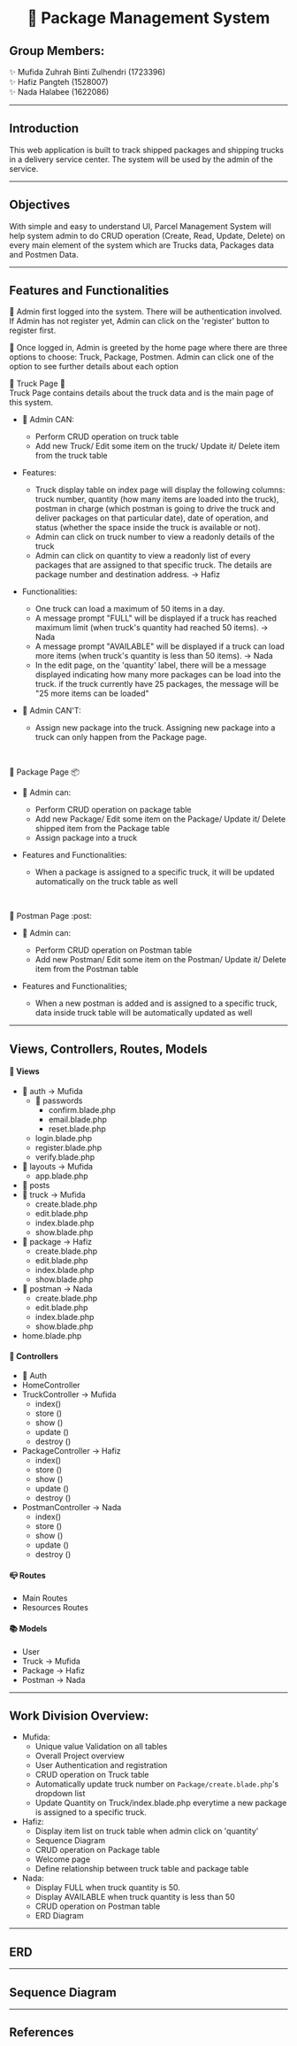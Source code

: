 
# <div align="center"> :truck: Package Management System </div>

## Group Members:

:sparkles: Mufida Zuhrah Binti Zulhendri (1723396) <br/>
:sparkles: Hafiz Pangteh (1528007) <br/>
:sparkles: Nada Halabee (1622086) 

---

## Introduction

This web application is built to track shipped packages and shipping trucks in a delivery service center. The system will be used by the admin of the service. 

---

## Objectives

With simple and easy to understand UI, Parcel Management System will help system admin to do CRUD operation (Create, Read, Update, Delete) on every main element of the system which are Trucks data, Packages data and Postmen Data.

---

## Features and Functionalities

:pushpin: Admin first logged into the system. There will be authentication involved. If Admin has not register yet, Admin can click on the 'register' button to register first. <br />

:pushpin: Once logged in, Admin is greeted by the home page where there are three options to choose: Truck, Package, Postmen. Admin can click one of the option to see further details about each option <br />

:pushpin: Truck Page :truck: <br />
Truck Page contains details about the truck data and is the main page of this system.

- :man: Admin CAN: <br/>
  * Perform CRUD operation on truck table
  * Add new Truck/ Edit some item on the truck/ Update it/ Delete item from the truck table

- Features:
  * Truck display table on index page will display the following columns: truck number, quantity (how many items are loaded into the truck), postman in charge (which postman is going to drive the truck and deliver packages on that particular date), date of operation, and status (whether the space inside the truck is available or not).   
  * Admin can click on truck number to view a readonly details of the truck 
  * Admin can click on quantity to view a readonly list of every packages that are assigned to that specific truck. The details are package number and destination address. -> Hafiz

- Functionalities:
  * One truck can load a maximum of 50 items in a day.
  * A message prompt "FULL" will be displayed if a truck has reached maximum limit (when truck's quantity had reached 50 items). -> Nada
  * A message prompt "AVAILABLE" will be displayed if a truck can load more items (when truck's quantity is less than 50 items). -> Nada
  * In the edit page, on the 'quantity' label, there will be a message displayed indicating how many more packages can be load into the truck. if the truck currently have 25 packages, the message will be "25 more items can be loaded"
  
- :man: Admin CAN'T: <br/>
  * Assign new package into the truck. Assigning new package into a truck can only happen from the Package page. 
  
<br />

:pushpin: Package Page :package:

- :man: Admin can:
  * Perform CRUD operation on package table
  * Add new Package/ Edit some item on the Package/ Update it/ Delete shipped item from the Package table
  * Assign package into a truck
  
- Features and Functionalities:
  * When a package is assigned to a specific truck, it will be updated automatically on the truck table as well
  
<br />
  
:pushpin: Postman Page :post:

- :man: Admin can:
  * Perform CRUD operation on Postman table
  * Add new Postman/ Edit some item on the Postman/ Update it/ Delete item from the Postman table
  
- Features and Functionalities;
  * When a new postman is added and is assigned to a specific truck, data inside truck table will be automatically updated as well

---

## Views, Controllers, Routes, Models

#### :scroll: Views
- :file_folder: auth -> Mufida
    * :file_folder: passwords
        * confirm.blade.php
        * email.blade.php
        * reset.blade.php
  * login.blade.php
  * register.blade.php
  * verify.blade.php
- :file_folder: layouts -> Mufida
  * app.blade.php
- :file_folder: posts 
- :file_folder: truck -> Mufida
  * create.blade.php
  * edit.blade.php
  * index.blade.php
  * show.blade.php
- :file_folder: package -> Hafiz
  * create.blade.php
  * edit.blade.php
  * index.blade.php
  * show.blade.php
- :file_folder: postman -> Nada
  * create.blade.php
  * edit.blade.php
  * index.blade.php
  * show.blade.php
- home.blade.php

#### :hammer: Controllers
- :file_folder: Auth
- HomeController
- TruckController -> Mufida
  * index()
  * store ()
  * show ()
  * update ()
  * destroy ()
- PackageController -> Hafiz
  * index()
  * store ()
  * show ()
  * update ()
  * destroy ()
- PostmanController -> Nada
  * index()
  * store ()
  * show ()
  * update ()
  * destroy ()

#### :mailbox_closed: Routes

- Main Routes
- Resources Routes

#### :books: Models
- User
- Truck -> Mufida
- Package -> Hafiz
- Postman -> Nada

---
## Work Division Overview:

- Mufida:
  * Unique value Validation on all tables
  * Overall Project overview
  * User Authentication and registration
  * CRUD operation on Truck table
  * Automatically update truck number on `Package/create.blade.php`'s dropdown list
  * Update Quantity on Truck/index.blade.php everytime a new package is assigned to a specific truck.
- Hafiz:
  * Display item list on truck table when admin click on 'quantity'
  * Sequence Diagram
  * CRUD operation on Package table
  * Welcome page
  * Define relationship between truck table and package table
- Nada:
  * Display FULL when truck quantity is 50. 
  * Display AVAILABLE when truck quantity is less than 50
  * CRUD operation on Postman table
  * ERD Diagram
---
## ERD

---

## Sequence Diagram

---

## References
